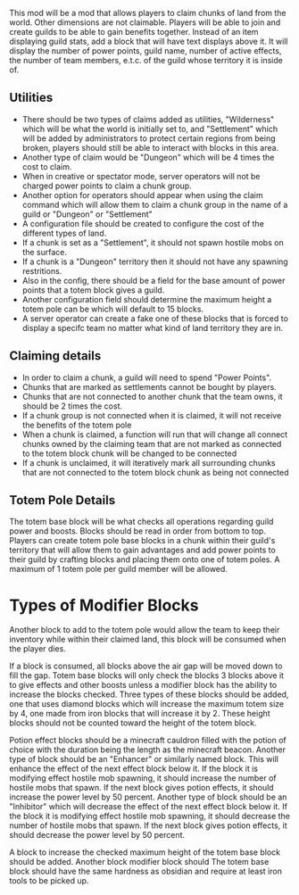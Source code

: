This mod will be a mod that allows players to claim chunks of land from the world. Other dimensions are not claimable.
Players will be able to join and create guilds to be able to gain benefits together. 
Instead of an item displaying guild stats, add a block that will have text displays above it. It will display the number of power points, guild name, number of active effects, the number of team members, e.t.c. of the guild whose territory it is inside of. 

## Utilities
- There should be two types of claims added as utilities, "Wilderness" which will be what the world is initially set to, and "Settlement" which will be added by administrators to protect certain regions from being broken, players should still be able to interact with blocks in this area. 
- Another type of claim would be "Dungeon" which will be 4 times the cost to claim. 
- When in creative or spectator mode, server operators will not be charged power points to claim a chunk group. 
- Another option for operators should appear when using the claim command which will allow them to claim a chunk group in the name of a guild or "Dungeon" or "Settlement"
- A configuration file should be created to configure the cost of the different types of land.
- If a chunk is set as a "Settlement", it should not spawn hostile mobs on the surface.
- If a chunk is a "Dungeon" territory then it should not have any spawning restritions. 
- Also in the config, there should be a field for the base amount of power points that a totem block gives a guild.
- Another configuration field should determine the maximum height a totem pole can be which will default to 15 blocks.
- A server operator can create a fake one of these blocks that is forced to display a specifc team no matter what kind of land territory they are in.  

## Claiming details
- In order to claim a chunk, a guild will need to spend "Power Points". 
- Chunks that are marked as settlements cannot be bought by players. 
- Chunks that are not connected to another chunk that the team owns, it should be 2 times the cost. 
- If a chunk group is not connected when it is claimed, it will not receive the benefits of the totem pole
- When a chunk is claimed, a function will run that will change all connect chunks owned by the claiming team that are not marked as connected to the totem block chunk will be changed to be connected
- If a chunk is unclaimed, it will iteratively mark all surrounding chunks that are not connected to the totem block chunk as being not connected

## Totem Pole Details
The totem base block will be what checks all operations regarding guild power and boosts. 
Blocks should be read in order from bottom to top. 
Players can create totem pole base blocks in a chunk within their guild's territory that will allow them to gain advantages and add power points to their guild by crafting blocks and placing them onto one of totem poles. 
A maximum of 1 totem pole per guild member will be allowed. 

# Types of Modifier Blocks
Another block to add to the totem pole would allow the team to keep their inventory while within their claimed land, this block will be consumed when the player dies.

If a block is consumed, all blocks above the air gap will be moved down to fill the gap. 
Totem base blocks will only check the blocks 3 blocks above it to give effects and other boosts unless a modifier block has the ability to increase the blocks checked. 
Three types of these blocks should be added, one that uses diamond blocks which will increase the maximum totem size by 4, one made from iron blocks that will increase it by 2.
These height blocks should not be counted toward the height of the totem block. 

Potion effect blocks should be a minecraft cauldron filled with the potion of choice with the duration being the length as the minecraft beacon. 
Another type of block should be an "Enhancer" or similarly named block. This will enhance the effect of the next effect block below it. 
If the block it is modifying effect hostile mob spawning, it should increase the number of hostile mobs that spawn. 
If the next block gives potion effects, it should increase the power level by 50 percent. 
Another type of block should be an "Inhibitor" which will decrease the effect of the next effect block below it. 
If the block it is modifying effect hostile mob spawning, it should decrease the number of hostile mobs that spawn. 
If the next block gives potion effects, it should decrease the power level by 50 percent. 

A block to increase the checked maximum height of the totem base block should be added. 
Another block modifier block should 
The totem base block should have the same hardness as obsidian and require at least iron tools to be picked up.
